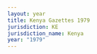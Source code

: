 ```yaml
---
layout: year
title: Kenya Gazettes 1979
jurisdiction: KE
jurisdiction_name: Kenya
year: "1979"
---
```

